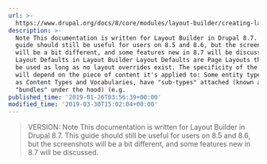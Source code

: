 ```yaml
---
url: >-
  https://www.drupal.org/docs/8/core/modules/layout-builder/creating-layout-defaults
description: >-
  Note This documentation is written for Layout Builder in Drupal 8.7. This
  guide should still be useful for users on 8.5 and 8.6, but the screenshots
  will be a bit different, and some features new in 8.7 will be discussed.
  Layout Defaults in Layout Builder Layout Defaults are Page Layouts that will
  be used as long as no layout overrides exist. The specificity of the layout
  will depend on the piece of content it's applied to: Some entity types, such
  as Content Types and Vocabularies, have "sub-types" attached (known as
  "bundles" under the hood) (e.g.
published_time: '2019-01-26T03:56:39+00:00'
modified_time: '2019-03-30T15:02:04+00:00'
---
```

<!-- note-version -->
> VERSION: Note
This documentation is written for Layout Builder in Drupal 8.7. This guide should still be useful for users on 8.5 and 8.6, but the screenshots will be a bit different, and some features new in 8.7 will be discussed.